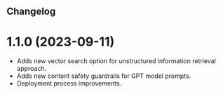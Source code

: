 ## Changelog

<a name="1.1.0"></a>
# 1.1.0 (2023-09-11)

* Adds new vector search option for unstructured information retrieval approach.
* Adds new content safety guardrails for GPT model prompts.
* Deployment process improvements.
